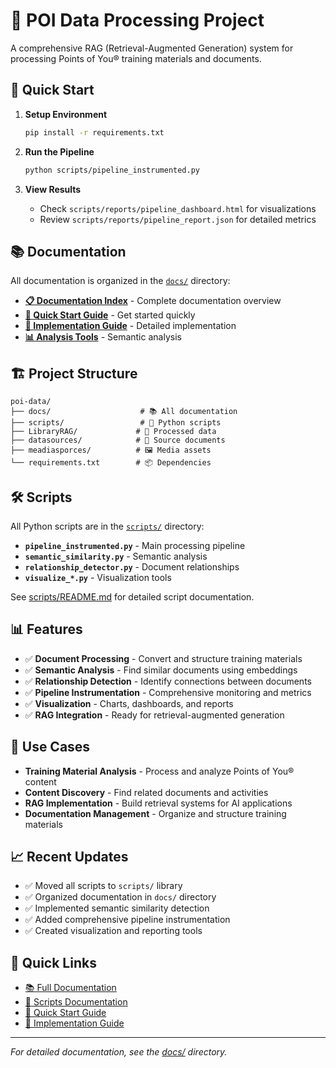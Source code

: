 # 🎯 POI Data Processing Project

A comprehensive RAG (Retrieval-Augmented Generation) system for processing Points of You® training materials and documents.

## 🚀 Quick Start

1. **Setup Environment**
   ```bash
   pip install -r requirements.txt
   ```

2. **Run the Pipeline**
   ```bash
   python scripts/pipeline_instrumented.py
   ```

3. **View Results**
   - Check `scripts/reports/pipeline_dashboard.html` for visualizations
   - Review `scripts/reports/pipeline_report.json` for detailed metrics

## 📚 Documentation

All documentation is organized in the [`docs/`](docs/) directory:

- **[📋 Documentation Index](docs/README.md)** - Complete documentation overview
- **[🚀 Quick Start Guide](docs/RAG_QUICKSTART_GUIDE.md)** - Get started quickly
- **[🔧 Implementation Guide](docs/INSTRUMENTATION_COMPLETE.md)** - Detailed implementation
- **[📊 Analysis Tools](docs/SEMANTIC_SIMILARITY_GUIDE.md)** - Semantic analysis

## 🏗️ Project Structure

```
poi-data/
├── docs/                    # 📚 All documentation
├── scripts/                 # 🐍 Python scripts
├── LibraryRAG/             # 📖 Processed data
├── datasources/            # 📄 Source documents
├── meadiasporces/          # 🖼️ Media assets
└── requirements.txt        # 📦 Dependencies
```

## 🛠️ Scripts

All Python scripts are in the [`scripts/`](scripts/) directory:

- **`pipeline_instrumented.py`** - Main processing pipeline
- **`semantic_similarity.py`** - Semantic analysis
- **`relationship_detector.py`** - Document relationships
- **`visualize_*.py`** - Visualization tools

See [scripts/README.md](scripts/README.md) for detailed script documentation.

## 📊 Features

- ✅ **Document Processing** - Convert and structure training materials
- ✅ **Semantic Analysis** - Find similar documents using embeddings
- ✅ **Relationship Detection** - Identify connections between documents
- ✅ **Pipeline Instrumentation** - Comprehensive monitoring and metrics
- ✅ **Visualization** - Charts, dashboards, and reports
- ✅ **RAG Integration** - Ready for retrieval-augmented generation

## 🎯 Use Cases

- **Training Material Analysis** - Process and analyze Points of You® content
- **Content Discovery** - Find related documents and activities
- **RAG Implementation** - Build retrieval systems for AI applications
- **Documentation Management** - Organize and structure training materials

## 📈 Recent Updates

- ✅ Moved all scripts to `scripts/` library
- ✅ Organized documentation in `docs/` directory
- ✅ Implemented semantic similarity detection
- ✅ Added comprehensive pipeline instrumentation
- ✅ Created visualization and reporting tools

## 🔗 Quick Links

- [📚 Full Documentation](docs/README.md)
- [🐍 Scripts Documentation](scripts/README.md)
- [🚀 Quick Start Guide](docs/RAG_QUICKSTART_GUIDE.md)
- [🔧 Implementation Guide](docs/INSTRUMENTATION_COMPLETE.md)

---

*For detailed documentation, see the [docs/](docs/) directory.*
